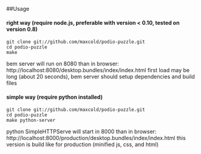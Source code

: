 ##Usage

#### right way (require node.js, preferable with version < 0.10, tested on version 0.8)
    git clone git://github.com/maxcold/podio-puzzle.git
    cd podio-puzzle
    make

bem server will run on 8080
than in browser: http://localhost:8080/desktop.bundles/index/index.html
first load may be long (about 20 seconds), bem server should setup dependencies and build files

#### simple way (require python installed)
    git clone git://github.com/maxcold/podio-puzzle.git
    cd podio-puzzle
    make python-server

python SimpleHTTPServe will start in 8000
than in browser: http://localhost:8000/production/desktop.bundles/index/index.html
this version is build like for production (minified js, css, and html)